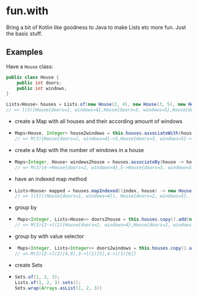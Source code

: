 # fun.with

Bring a bit of Kotlin like goodness to Java to make Lists etc more fun.
Just the basic stuff.

## Examples

Have a `House` class:

```java
public class House {
    public int doors;
    public int windows;
}
```

```java
Lists<House> houses = Lists.of(new House(2, 4), new House(3, 5), new House(4, 6));
// => l(3)[House{doors=2, windows=4},House{doors=3, windows=5},House{doors=4, windows=6}]
```

- create a Map with all houses and their according amount of windows
- ```java
  Maps<House, Integer> house2windows = this.houses.associateWith(house -> house.windows + 1);
  // => M(3){House{doors=2, windows=4}->5,House{doors=3, windows=5}->6,House{doors=4, windows=6}->7}
  ```
- create a Map with the number of windows in a house
- ```java
  Maps<Integer, House> windows2house = houses.associateBy(house -> house.windows);
  // => M(3){4->House{doors=2, windows=4},5->House{doors=3, windows=5},6->House{doors=4, windows=6}}
  ```

- have an indexed map method
- ```java
  Lists<House> mapped = houses.mapIndexed((index, house) -> new House(index + 1, house.windows));
  // => l(3)[(House{doors=1, windows=4}), House{doors=2, windows=5}, House{doors=3, windows=6}]
  ```

- group by
- ```java
   Maps<Integer, Lists<House>> doors2house = this.houses.copy().add(new House(2, 9)).groupBy(house -> house.doors);
  // => M(3){2->l(2)[House{doors=2, windows=4},House{doors=2, windows=9}],3->l(1)[House{doors=3, windows=5}],4->l(1)[House{doors=4, windows=6}]}
  ```
  
- group by with value selector
- ```java
   Maps<Integer, Lists<Integer>> doors2windows = this.houses.copy().add(new House(2, 9)).groupBy(h -> h.doors, house -> house.windows);
  // => M(3){2->l(2)[4,9],3->l(1)[5],4->l(1)[6]}
  ```
  
- create Sets
- ```java
  Sets.of(1, 2, 3);
  Lists.of(1, 2, 3).sets();
  Sets.wrap(Arrays.asList(1, 2, 3))
  ```